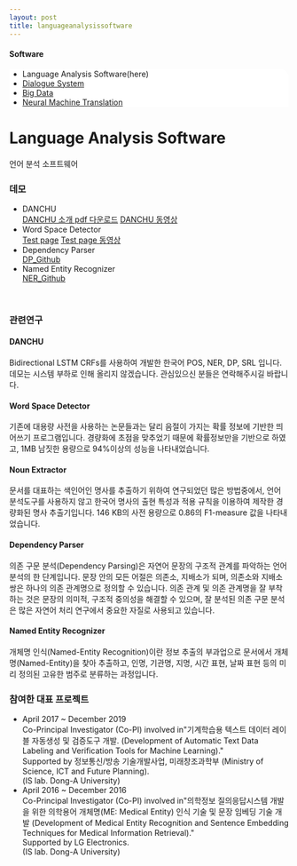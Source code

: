 ```yaml
---
layout: post
title: languageanalysissoftware
---
```

<h4>Software</h4>
 <div class="linklink" style = "background-color:#ffffff;border-radius:0 15px">
          <ul class="posts-list">
           <li>Language Analysis Software(here)
           </li>
           <li class="post-link">
                <a class="post-title" href="https://youngjoongko.github.io/Software/dialoguesystem/">Dialogue System</a>
           </li>
           <li class="post-link">
                <a class="post-title" href="https://youngjoongko.github.io/Software/bigdata/">Big Data</a>
           </li>
           <li class="post-link">
                <a class="post-title" href="https://youngjoongko.github.io/Software/neuralmachinetranslation/">Neural Machine Translation</a>
           </li>
          </ul>
  </div>


<div class="post">
  <h1 class="pageTitle">Language Analysis Software</h1>	
  <p class="meta">언어 분석 소프트웨어</p>
</div> 

### 데모
* DANCHU<br>
  [DANCHU 소개 pdf 다운로드][danchupdf] [DANCHU 동영상][danchumv]
* Word Space Detector<br>
  [Test page][wordspace] [Test page 동영상][wordspacemv]
* Dependency Parser <br>
  [DP_Github][dp]
* Named Entity Recognizer <br>
  [NER_Github][ner]
<br>

### 관련연구
#### DANCHU 
Bidirectional LSTM CRFs를 사용하여 개발한 한국어 POS, NER, DP, SRL 입니다. 데모는 시스템 부하로 인해 올리지 않겠습니다. 관심있으신 분들은 연락해주시길 바랍니다.

#### Word Space Detector 
기존에 대용량 사전을 사용하는 논문들과는 달리 음절이 가지는 확률 정보에 기반한 띄어쓰기 프로그램입니다. 경량화에 초점을 맞추었기 때문에 확률정보만을 기반으로 하였고, 1MB 남짓한 용량으로 94%이상의 성능을 나타내었습니다.

#### Noun Extractor 
문서를 대표하는 색인어인 명사를 추출하기 위하여 연구되었던 많은 방법중에서, 언어 분석도구를 사용하지 않고 한국어 명사의 출현 특성과 적용 규칙을 이용하여 제작한 경량화된 명사 추출기입니다. 146 KB의 사전 용량으로 0.86의 F1-measure 값을 나타내었습니다.

#### Dependency Parser 
의존 구문 분석(Dependency Parsing)은 자연어 문장의 구조적 관계를 파악하는 언어 분석의 한 단계입니다. 문장 안의 모든 어절은 의존소, 지배소가 되며, 의존소와 지배소 쌍은 하나의 의존 관계명으로 정의할 수 있습니다. 의존 관계 및 의존 관계명을 잘 부착하는 것은 문장의 의미적, 구조적 중의성을 해결할 수 있으며, 잘 분석된 의존 구문 분석은 많은 자연어 처리 연구에서 중요한 자질로 사용되고 있습니다.

####  Named Entity Recognizer 
개체명 인식(Named-Entity Recognition)이란 정보 추출의 부과업으로 문서에서 개체명(Named-Entity)을 찾아 추출하고, 인명, 기관명, 지명, 시간 표현, 날짜 표현 등의 미리 정의된 고유한 범주로 분류하는 과정입니다.
<br>

### 참여한 대표 프로젝트
* April 2017 ~ December 2019<br> 
 Co-Principal Investigator (Co-PI) involved in"기계학습용 텍스트 데이터 레이블 자동생성 및 검증도구 개발. (Development of Automatic Text Data Labeling and Verification Tools for Machine Learning)."<br>
 Supported by 정보통신/방송 기술개발사업, 미래창조과학부 (Ministry of Science, ICT and Future Planning).<br>
 (IS lab. Dong-A University)
 * April 2016 ~ December 2016 <br>
  Co-Principal Investigator (Co-PI) involved in"의학정보 질의응답시스템 개발을 위한 의학용어 개체명(ME: Medical Entity) 인식 기술 및 문장 임베딩 기술 개발 (Development of Medical Entity Recognition and Sentence Embedding Techniques for Medical Information Retrieval)."<br>
  Supported by LG Electronics.<br>
  (IS lab. Dong-A University)


[danchumv]: http://dais.donga.ac.kr/files/dais/board/univislab/Danchu(0).zip
[danchupdf]:  http://dais.donga.ac.kr/files/dais/board/univislab/DANCHU-2.pdf
[wordspacemv]:  https://dais.donga.ac.kr/files/dais/board/univislab/Spacing.zip
[wordspace]:  demo_word_space_detector.jsp
[dp]:  https://github.com/sgnlplabeling/nlp_labeling/tree/master/donga/torch_dp_system
[ner]:  https://github.com/sgnlplabeling/nlp_labeling/tree/master/donga/NER


